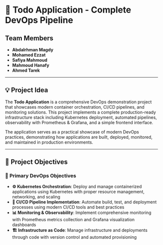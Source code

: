 # 📝 Todo Application - Complete DevOps Pipeline

## Team Members
- **Abdalrhman Magdy**  
- **Mohamed Ezzat**  
- **Safiya Mahmoud**  
- **Mahmoud Hanafy**  
- **Ahmed Tarek**

---

## 💡 Project Idea
The **Todo Application** is a comprehensive DevOps demonstration project that showcases modern container orchestration, CI/CD pipelines, and monitoring solutions. This project implements a complete production-ready infrastructure stack including Kubernetes deployment, automated pipelines, observability with Prometheus & Grafana, and a simple frontend interface.

The application serves as a practical showcase of modern DevOps practices, demonstrating how applications are built, deployed, monitored, and maintained in production environments.

---

## 🎯 Project Objectives

### 🚀 **Primary DevOps Objectives**
- **⚙️ Kubernetes Orchestration**: Deploy and manage containerized applications using Kubernetes with proper resource management, networking, and scaling
- **🔄 CI/CD Pipeline Implementation**: Automate build, test, and deployment processes using modern CI/CD tools and best practices
- **📊 Monitoring & Observability**: Implement comprehensive monitoring with Prometheus metrics collection and Grafana visualization dashboards
- **🏗️ Infrastructure as Code**: Manage infrastructure and deployments through code with version control and automated provisioning

